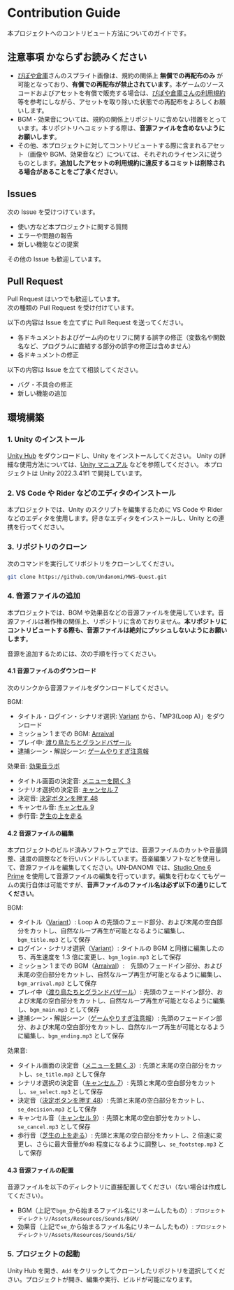 ﻿# Contribution Guide

本プロジェクトへのコントリビュート方法についてのガイドです。

## 注意事項 かならずお読みください

- [ぴぽや倉庫](https://pipoya.net/sozai/)さんのスプライト画像は、規約の関係上 **無償での再配布のみ** が可能となっており、**有償での再配布が禁止されています**。本ゲームのソースコードおよびアセットを有償で販売する場合は、[ぴぽや倉庫さんの利用規約](https://pipoya.net/sozai/terms-of-use/) 等を参考にしながら、アセットを取り除いた状態での再配布をよろしくお願いします。
- BGM・効果音については、規約の関係上リポジトリに含めない措置をとっています。本リポジトリへコミットする際は、**音源ファイルを含めないようにお願いします**。
- その他、本プロジェクトに対してコントリビュートする際に含まれるアセット（画像や BGM、効果音など）については、それぞれのライセンスに従うものとします。**追加したアセットの利用規約に違反するコミットは削除される場合があることをご了承ください**。

## Issues

次の Issue を受けつけています。

- 使い方など本プロジェクトに関する質問
- エラーや問題の報告
- 新しい機能などの提案

その他の Issue も歓迎しています。

## Pull Request

Pull Request はいつでも歓迎しています。  
次の種類の Pull Request を受け付けています。

以下の内容は Issue を立てずに Pull Request を送ってください。

- 各ドキュメントおよびゲーム内のセリフに関する誤字の修正（変数名や関数名など、プログラムに直結する部分の誤字の修正は含めません）
- 各ドキュメントの修正

以下の内容は Issue を立てて相談してください。

- バグ・不具合の修正
- 新しい機能の追加

## 環境構築

### 1. Unity のインストール

[Unity Hub](https://store.unity.com/download) をダウンロードし、Unity をインストールしてください。
Unity の詳細な使用方法については、[Unity マニュアル](https://docs.unity3d.com/ja/2022.3/Manual/UnityManual.html) などを参照してください。
本プロジェクトは Unity 2022.3.41f1 で開発しています。

### 2. VS Code や Rider などのエディタのインストール

本プロジェクトでは、Unity のスクリプトを編集するために VS Code や Rider などのエディタを使用します。好きなエディタをインストールし、Unity との連携を行ってください。

### 3. リポジトリのクローン

次のコマンドを実行してリポジトリをクローンしてください。

```bash
git clone https://github.com/Undanomi/MWS-Quest.git
```

### 4. 音源ファイルの追加

本プロジェクトでは、BGM や効果音などの音源ファイルを使用しています。音源ファイルは著作権の関係上、リポジトリに含めておりません。**本リポジトリにコントリビュートする際も、音源ファイルは絶対にプッシュしないようにお願いします**。

音源を追加するためには、次の手順を行ってください。

#### 4.1 音源ファイルのダウンロード

次のリンクから音源ファイルをダウンロードしてください。

BGM:

- タイトル・ログイン・シナリオ選択: [Variant](https://booth.pm/ja/items/6114809) から、「MP3(Loop A)」をダウンロード
- ミッション 1 までの BGM: [Arraival](https://zippysound.booth.pm/items/6114852)
- プレイ中: [渡り鳥たちとグランドバザール](https://nostalgic-bgm.booth.pm/items/5773113)
- 逮捕シーン・解説シーン: [ゲームやりすぎ注意報](https://nostalgic-bgm.booth.pm/items/5428749)

効果音: [効果音ラボ](https://soundeffect-lab.info/)

- タイトル画面の決定音: [メニューを開く 3](https://soundeffect-lab.info/sound/button/)
- シナリオ選択の決定音: [キャンセル 7](https://soundeffect-lab.info/sound/button/)
- 決定音: [決定ボタンを押す 48](https://soundeffect-lab.info/sound/button/)
- キャンセル音: [キャンセル 9](https://soundeffect-lab.info/sound/button/)
- 歩行音: [芝生の上を走る](https://soundeffect-lab.info/sound/various/)

#### 4.2 音源ファイルの編集

本プロジェクトのビルド済みソフトウェアでは、音源ファイルのカットや音量調整、速度の調整などを行いバンドルしています。音楽編集ソフトなどを使用して、音源ファイルを編集してください。UN-DANOMI では、[Studio One 6 Prime](https://www.presonus.com/products/Studio-One) を使用して音源ファイルの編集を行っています。編集を行わなくてもゲームの実行自体は可能ですが、**音声ファイルのファイル名は必ず以下の通りにしてください**。

BGM:

- タイトル（[Variant](https://booth.pm/ja/items/6114809)）: Loop A の先頭のフェード部分、および末尾の空白部分をカットし、自然なループ再生が可能となるように編集し、`bgm_title.mp3` として保存
- ログイン・シナリオ選択（[Variant](https://booth.pm/ja/items/6114809)）: タイトルの BGM と同様に編集したのち、再生速度を 1.3 倍に変更し、`bgm_login.mp3` として保存
- ミッション 1 までの BGM（[Arraival](https://zippysound.booth.pm/items/6114852)）:　先頭のフェードイン部分、および末尾の空白部分をカットし、自然なループ再生が可能となるように編集し、`bgm_arrival.mp3` として保存
- プレイ中（[渡り鳥たちとグランドバザール](https://nostalgic-bgm.booth.pm/items/5773113)）: 先頭のフェードイン部分、および末尾の空白部分をカットし、自然なループ再生が可能となるように編集し、`bgm_main.mp3` として保存
- 逮捕シーン・解説シーン（[ゲームやりすぎ注意報](https://nostalgic-bgm.booth.pm/items/5428749)）: 先頭のフェードイン部分、および末尾の空白部分をカットし、自然なループ再生が可能となるように編集し、`bgm_ending.mp3` として保存

効果音:

- タイトル画面の決定音（[メニューを開く 3](https://soundeffect-lab.info/sound/button/)）: 先頭と末尾の空白部分をカットし、`se_title.mp3` として保存
- シナリオ選択の決定音（[キャンセル 7](https://soundeffect-lab.info/sound/button/)）: 先頭と末尾の空白部分をカットし、`se_select.mp3` として保存
- 決定音（[決定ボタンを押す 48](https://soundeffect-lab.info/sound/button/)）: 先頭と末尾の空白部分をカットし、`se_decision.mp3` として保存
- キャンセル音（[キャンセル 9](https://soundeffect-lab.info/sound/button/)）: 先頭と末尾の空白部分をカットし、`se_cancel.mp3` として保存
- 歩行音（[芝生の上を走る](https://soundeffect-lab.info/sound/various/)）: 先頭と末尾の空白部分をカットし、2 倍速に変更し、さらに最大音量が`0dB` 程度になるように調整し、`se_footstep.mp3` として保存

#### 4.3 音源ファイルの配置

音源ファイルを以下のディレクトリに直接配置してください（ない場合は作成してください）。

- BGM（上記で`bgm_`から始まるファイル名にリネームしたもの）: `プロジェクトディレクトリ/Assets/Resources/Sounds/BGM/`
- 効果音（上記で`se_`から始まるファイル名にリネームしたもの）: `プロジェクトディレクトリ/Assets/Resources/Sounds/SE/`

### 5. プロジェクトの起動

Unity Hub を開き、`Add` をクリックしてクローンしたリポジトリを選択してください。プロジェクトが開き、編集や実行、ビルドが可能になります。
